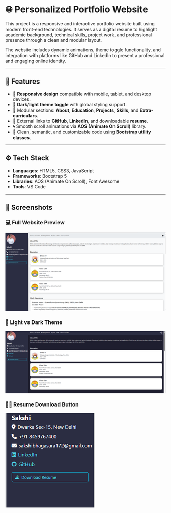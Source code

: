 # 🌐 Personalized Portfolio Website

This project is a responsive and interactive portfolio website built using modern front-end technologies. It serves as a digital resume to highlight academic background, technical skills, project work, and professional presence through a clean and modular layout.

The website includes dynamic animations, theme toggle functionality, and integration with platforms like GitHub and LinkedIn to present a professional and engaging online identity.

---

## 🧠 Features

- 📱 **Responsive design** compatible with mobile, tablet, and desktop devices.
- 🎨 **Dark/light theme toggle** with global styling support.
- 🧩 Modular sections: **About**, **Education**, **Projects**, **Skills**, and **Extra-curriculars**.
- 🔗 External links to **GitHub**, **LinkedIn**, and downloadable **resume**.
- 🌀 Smooth scroll animations via **AOS (Animate On Scroll)** library.
- 🔧 Clean, semantic, and customizable code using **Bootstrap utility classes**.

---

## ⚙️ Tech Stack

- **Languages**: HTML5, CSS3, JavaScript  
- **Frameworks**: Bootstrap 5  
- **Libraries**: AOS (Animate On Scroll), Font Awesome  
- **Tools**: VS Code

---

## 📸 Screenshots

### 💻 Full Website Preview
![Portfolio Preview](images/portfolio-preview.png)

### 🎨 Light vs Dark Theme
![Theme Toggle](images/theme-toggle.png)

### 🧑‍💼 Resume Download Button
![Download Resume](images/github-button.png)

